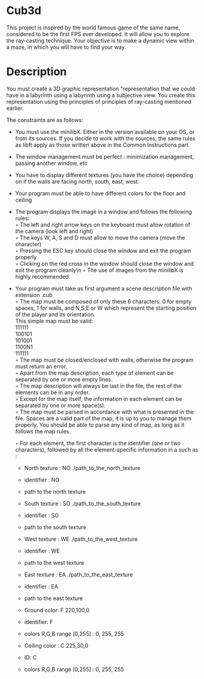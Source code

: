 # Cub3d
This project is inspired by the world famous game of the same name, considered to be the first FPS ever developed. It will allow you to explore the ray-casting technique. Your objective is to make a dynamic view within a maze, in which you will have to find your way.

# Description
You must create a 3D graphic representation "representation that we could have in a labyrinth using a labyrinth using a subjective view. You create this representation using the principles of principles of ray-casting mentioned earlier.

The constraints are as follows:
- You must use the minilibX. Either in the version available on your OS, or from its sources. If you decide to work with the sources, the same rules as libft apply as those written above in the Common Instructions part.
- The window management must be perfect : minimization management, passing another window, etc
- You have to display different textures (you have the choice) depending on if the walls are facing north, south, east, west.
- Your program must be able to have different colors for the floor and ceiling
- The program displays the image in a window and follows the following rules:<br/>
  ◦ The left and right arrow keys on the keyboard must allow rotation of the camera (look left and right)<br/>
  ◦ The keys W, A, S and D must allow to move the camera (move the character)<br/>
  ◦ Pressing the ESC key should close the window and exit the program properly<br/>
  ◦ Clicking on the red cross in the window should close the window and exit the program cleanly\n
  ◦ The use of images from the minilibX is highly recommended.<br/>
- Your program must take as first argument a scene description file with extension .cub<br/>
  ◦ The map must be composed of only these 6 characters: 0 for empty spaces, 1 for walls, and N,S,E or W which represent the starting position of the player and its orientation.<br/>
    This simple map must be valid:<br/>
        111111<br/>
        100101<br/>
        101001<br/>
        1100N1<br/>
        111111<br/>
  ◦ The map must be closed/enclosed with walls, otherwise the program must return an error.<br/>
  ◦ Apart from the map description, each type of element can be separated by one or more empty lines.<br/>
  ◦ The map description will always be last in the file, the rest of the elements can be in any order.<br/>
  ◦ Except for the map itself, the information in each element can be separated by one or more space(s).<br/>
  ◦ The map must be parsed in accordance with what is presented in the file. Spaces are a valid part of the map, it is up to you to manage them properly. You should be able to parse any kind of map, as long as it follows the map rules.<br/>

  ◦ For each element, the first character is the identifier (one or two characters), followed by all the element-specific information in a such as :
    - North texture :
      NO ./path_to_the_north_texture
    - identifier : NO
    - path to the north texture
    
    - South texture :
      SO ./path_to_the_south_texture
    - identifier : SO
    - path to the south texture
    
    - West texture :
      WE ./path_to_the_west_texture
    - identifier : WE
    - path to the west texture

    - East texture :
      EA ./path_to_the_east_texture
    - identifier : EA
    - path to the east texture

    - Ground color:
      F 220,100,0
    - identifier: F
    - colors R,G,B range [0,255] : 0, 255, 255

    - Ceiling color :
      C 225,30,0
    - ID: C
    - colors R,G,B range [0,255] : 0, 255, 255
